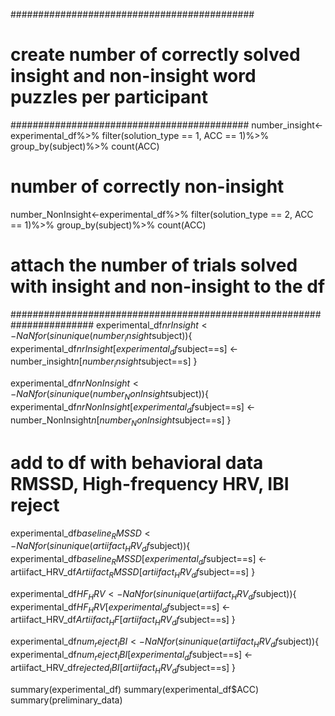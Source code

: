 ############################################
# create number of correctly solved insight and non-insight word puzzles per participant 
###########################################
number_insight<-experimental_df%>%
  filter(solution_type == 1, ACC == 1)%>%
  group_by(subject)%>%
  count(ACC)

# number of correctly non-insight
number_NonInsight<-experimental_df%>%
  filter(solution_type == 2, ACC == 1)%>%
  group_by(subject)%>%
  count(ACC)

# attach the number of trials solved with insight and non-insight to the df
#######################################################################
experimental_df$nrInsight <- NaN
for (s in unique(number_insight$subject)){
  experimental_df$nrInsight[experimental_df$subject==s] <- number_insight$n[number_insight$subject==s]
} 

experimental_df$nrNonInsight <- NaN
for (s in unique(number_NonInsight$subject)){
  experimental_df$nrNonInsight[experimental_df$subject==s] <- number_NonInsight$n[number_NonInsight$subject==s]
} 

# add to df with behavioral data RMSSD, High-frequency HRV, IBI reject
experimental_df$baseline_RMSSD <- NaN
for (s in unique(artiifact_HRV_df$subject)){
  experimental_df$baseline_RMSSD[experimental_df$subject==s] <- artiifact_HRV_df$Artiifact_RMSSD[artiifact_HRV_df$subject==s]
} 

experimental_df$HF_HRV <- NaN
for (s in unique(artiifact_HRV_df$subject)){
  experimental_df$HF_HRV[experimental_df$subject==s] <- artiifact_HRV_df$Artiifact_HF[artiifact_HRV_df$subject==s]
} 

experimental_df$num_reject_IBI <- NaN
for (s in unique(artiifact_HRV_df$subject)){
  experimental_df$num_reject_IBI[experimental_df$subject==s] <- artiifact_HRV_df$rejected_IBI[artiifact_HRV_df$subject==s]
} 

summary(experimental_df)
summary(experimental_df$ACC)
summary(preliminary_data)
